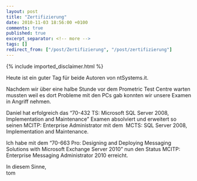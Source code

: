 ```yaml
---
layout: post
title: "Zertifizierung"
date: 2010-11-03 18:56:00 +0100
comments: true
published: true
excerpt_separator: <!-- more -->
tags: []
redirect_from: ["/post/Zertifizierung", "/post/zertifizierung"]
---
```

<!-- more -->
{% include imported_disclaimer.html %}
<html xmlns="">
<p>Heute ist ein guter Tag f&uuml;r beide Autoren von ntSystems.it.</p>
<p>Nachdem wir &uuml;ber eine halbe Stunde vor dem Prometric Test Centre warten mussten weil es dort Probleme mit den PCs gab konnten wir unsere Examen in Angriff nehmen.</p>
<p>Daniel hat erfolgreich das &ldquo;70-432 TS: Microsoft SQL Server 2008, Implementation and Maintenance&rdquo; Examen absolviert und erweitert so seinen MCITP: Enterprise Administrator mit dem&nbsp; MCTS: SQL Server 2008, Implementation and Maintenance.</p>
<p>Ich habe mit dem &ldquo;70-663 Pro: Designing and Deploying Messaging Solutions with Microsoft Exchange Server 2010&rdquo; nun den Status MCITP: Enterprise Messaging Administrator 2010 erreicht.</p>
<p>In diesem Sinne,    <br />tom</p>
